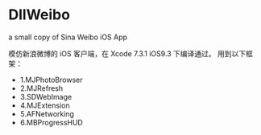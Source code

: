 # DllWeibo
a small copy of Sina Weibo iOS App


模仿新浪微博的 iOS 客户端，在 Xcode 7.3.1 iOS9.3 下编译通过。
用到以下框架：
- 1.MJPhotoBrowser
- 2.MJRefresh
- 3.SDWebImage
- 4.MJExtension
- 5.AFNetworking
- 6.MBProgressHUD
